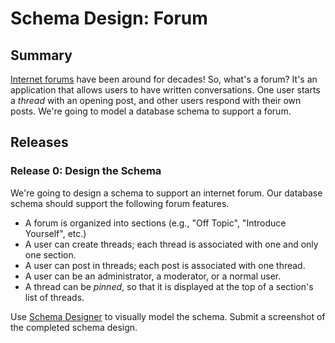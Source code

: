 # Schema Design: Forum 
 
## Summary 
[Internet forums][wikipedia internet forum] have been around for decades!  So, what's a forum?  It's an application that allows users to have written conversations.  One user starts a *thread* with an opening post, and other users respond with their own posts.  We're going to model a database schema to support a forum.


## Releases
### Release 0:  Design the Schema
We're going to design a schema to support an internet forum.  Our database schema should support the following forum features.

- A forum is organized into sections (e.g., "Off Topic", "Introduce Yourself", etc.)
- A user can create threads; each thread is associated with one and only one section.
- A user can post in threads; each post is associated with one thread.
- A user can be an administrator, a moderator, or a normal user.
- A thread can be *pinned*, so that it is displayed at the top of a section's list of threads.

Use [Schema Designer][] to visually model the schema.  Submit a screenshot of the completed schema design. 


[Schema Designer]: https://schemadesigner.devbootcamp.com/
[wikipedia internet forum]: https://en.wikipedia.org/wiki/Internet_forum